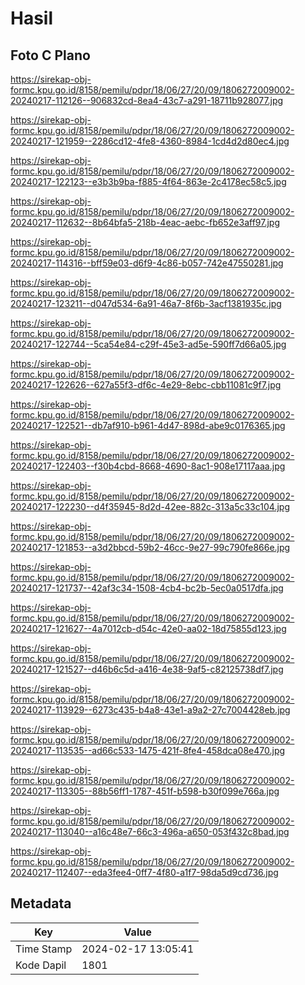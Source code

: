 # Hasil

## Foto C Plano

https://sirekap-obj-formc.kpu.go.id/8158/pemilu/pdpr/18/06/27/20/09/1806272009002-20240217-112126--906832cd-8ea4-43c7-a291-18711b928077.jpg

https://sirekap-obj-formc.kpu.go.id/8158/pemilu/pdpr/18/06/27/20/09/1806272009002-20240217-121959--2286cd12-4fe8-4360-8984-1cd4d2d80ec4.jpg

https://sirekap-obj-formc.kpu.go.id/8158/pemilu/pdpr/18/06/27/20/09/1806272009002-20240217-122123--e3b3b9ba-f885-4f64-863e-2c4178ec58c5.jpg

https://sirekap-obj-formc.kpu.go.id/8158/pemilu/pdpr/18/06/27/20/09/1806272009002-20240217-112632--8b64bfa5-218b-4eac-aebc-fb652e3aff97.jpg

https://sirekap-obj-formc.kpu.go.id/8158/pemilu/pdpr/18/06/27/20/09/1806272009002-20240217-114316--bff59e03-d6f9-4c86-b057-742e47550281.jpg

https://sirekap-obj-formc.kpu.go.id/8158/pemilu/pdpr/18/06/27/20/09/1806272009002-20240217-123211--d047d534-6a91-46a7-8f6b-3acf1381935c.jpg

https://sirekap-obj-formc.kpu.go.id/8158/pemilu/pdpr/18/06/27/20/09/1806272009002-20240217-122744--5ca54e84-c29f-45e3-ad5e-590ff7d66a05.jpg

https://sirekap-obj-formc.kpu.go.id/8158/pemilu/pdpr/18/06/27/20/09/1806272009002-20240217-122626--627a55f3-df6c-4e29-8ebc-cbb11081c9f7.jpg

https://sirekap-obj-formc.kpu.go.id/8158/pemilu/pdpr/18/06/27/20/09/1806272009002-20240217-122521--db7af910-b961-4d47-898d-abe9c0176365.jpg

https://sirekap-obj-formc.kpu.go.id/8158/pemilu/pdpr/18/06/27/20/09/1806272009002-20240217-122403--f30b4cbd-8668-4690-8ac1-908e17117aaa.jpg

https://sirekap-obj-formc.kpu.go.id/8158/pemilu/pdpr/18/06/27/20/09/1806272009002-20240217-122230--d4f35945-8d2d-42ee-882c-313a5c33c104.jpg

https://sirekap-obj-formc.kpu.go.id/8158/pemilu/pdpr/18/06/27/20/09/1806272009002-20240217-121853--a3d2bbcd-59b2-46cc-9e27-99c790fe866e.jpg

https://sirekap-obj-formc.kpu.go.id/8158/pemilu/pdpr/18/06/27/20/09/1806272009002-20240217-121737--42af3c34-1508-4cb4-bc2b-5ec0a0517dfa.jpg

https://sirekap-obj-formc.kpu.go.id/8158/pemilu/pdpr/18/06/27/20/09/1806272009002-20240217-121627--4a7012cb-d54c-42e0-aa02-18d75855d123.jpg

https://sirekap-obj-formc.kpu.go.id/8158/pemilu/pdpr/18/06/27/20/09/1806272009002-20240217-121527--d46b6c5d-a416-4e38-9af5-c82125738df7.jpg

https://sirekap-obj-formc.kpu.go.id/8158/pemilu/pdpr/18/06/27/20/09/1806272009002-20240217-113929--6273c435-b4a8-43e1-a9a2-27c7004428eb.jpg

https://sirekap-obj-formc.kpu.go.id/8158/pemilu/pdpr/18/06/27/20/09/1806272009002-20240217-113535--ad66c533-1475-421f-8fe4-458dca08e470.jpg

https://sirekap-obj-formc.kpu.go.id/8158/pemilu/pdpr/18/06/27/20/09/1806272009002-20240217-113305--88b56ff1-1787-451f-b598-b30f099e766a.jpg

https://sirekap-obj-formc.kpu.go.id/8158/pemilu/pdpr/18/06/27/20/09/1806272009002-20240217-113040--a16c48e7-66c3-496a-a650-053f432c8bad.jpg

https://sirekap-obj-formc.kpu.go.id/8158/pemilu/pdpr/18/06/27/20/09/1806272009002-20240217-112407--eda3fee4-0ff7-4f80-a1f7-98da5d9cd736.jpg


## Metadata

| Key        | Value               |
| ---------- | ------------------- |
| Time Stamp | 2024-02-17 13:05:41 |
| Kode Dapil | 1801                |



